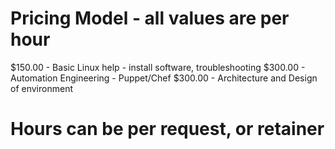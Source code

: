 # Pricing Model - all values are per hour
$150.00 - Basic Linux help - install software, troubleshooting
$300.00 - Automation Engineering - Puppet/Chef
$300.00 - Architecture and Design of environment

# Hours can be per request, or retainer
